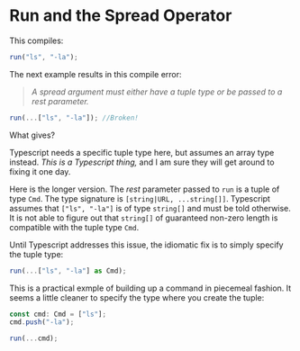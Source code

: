 # Run and the Spread Operator

This compiles:

```typescript
run("ls", "-la");
```

The next example results in this compile error:

> _A spread argument must either have a tuple type or be passed to a rest
> parameter._

```typescript
run(...["ls", "-la"]); //Broken!
```

What gives?

Typescript needs a specific tuple type here, but assumes an array type instead.
_This is a Typescript thing,_ and I am sure they will get around to fixing it
one day.

Here is the longer version. The _rest_ parameter passed to `run` is a tuple of
type `Cmd`. The type signature is `[string|URL, ...string[]]`. Typescript
assumes that `["ls", "-la"]` is of type `string[]` and must be told otherwise.
It is not able to figure out that `string[]` of guaranteed non-zero length is
compatible with the tuple type `Cmd`.

Until Typescript addresses this issue, the idiomatic fix is to simply specify
the tuple type:

```typescript
run(...["ls", "-la"] as Cmd);
```

This is a practical exmple of building up a command in piecemeal fashion. It
seems a little cleaner to specify the type where you create the tuple:

```typescript
const cmd: Cmd = ["ls"];
cmd.push("-la");

run(...cmd);
```
